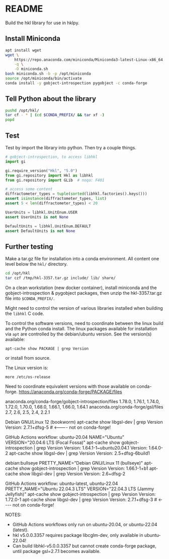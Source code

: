 # README

Build the hkl library for use in hklpy.

## Install Miniconda

```bash
apt install wget
wget \
    https://repo.anaconda.com/miniconda/Miniconda3-latest-Linux-x86_64.sh \
    -q \
    -O miniconda.sh
bash miniconda.sh -b -p /opt/miniconda
source /opt/miniconda/bin/activate
conda install -y gobject-introspection pygobject -c conda-forge
```

## Tell Python about the library

```bash
pushd /opt/hkl/
tar cf - * | (cd $CONDA_PREFIX/ && tar xf -)
popd
```

## Test

Test by import the library into python.  Then try a couple things.

```py
# gobject-introspection, to access libhkl
import gi

gi.require_version("Hkl", "5.0")
from gi.repository import Hkl as libhkl
from gi.repository import GLib  # noqa: F401

# access some content
diffractometer_types = tuple(sorted(libhkl.factories().keys()))
assert isinstance(diffractometer_types, list)
assert 5 < len(diffractometer_types) < 20

UserUnits = libhkl.UnitEnum.USER
assert UserUnits is not None

DefaultUnits = libhkl.UnitEnum.DEFAULT
assert DefaultUnits is not None
```

## Further testing

Make a tar.gz file for installation into a conda environment.  All content one
level below the `hkl/` directory.

```bash
cd /opt/hkl
tar czf /tmp/hkl-3357.tar.gz include/ lib/ share/
```

On a clean workstation (new docker container), install miniconda and the
gobject-introspection & pygobject packages, then unzip the hkl-3357.tar.gz file
into `$CONDA_PREFIX/`.

Might need to control the version of various libraries installed when building
the `libhkl` C code.

To control the software versions, need to coordinate between the linux build and
the Python conda install.  The linux packages available for installation via
`apt` are controlled by the debian/ubuntu version.  See the version(s)
available:

    apt-cache show PACKAGE | grep Version

or install from source.

The Linux version is:

    more /etc/os-release

Need to coordinate equivalent versions with those available on conda-forge.
https://anaconda.org/conda-forge/PACKAGE/files

anaconda.org/conda-forge/gobject-introspection/files
    1.78.0, 1.76.1, 1.74.0, 1.72.0, 1.70.0, 1.68.0, 1.66.1, 1.66.0, 1.64.1
anaconda.org/conda-forge/gsl/files
    2.7, 2.6, 2.5, 2.4, 2.2.1

Debian GNU/Linux 12 (bookworm)
    apt-cache show libgsl-dev | grep Version
        Version: 2.7.1+dfsg-5       # <---- not on conda-forge!

GitHub Actions workflow: ubuntu-20.04
NAME="Ubuntu"
VERSION="20.04.6 LTS (Focal Fossa)"
    apt-cache show gobject-introspection | grep Version
        Version: 1.64.1-1~ubuntu20.04.1
        Version: 1.64.0-2
    apt-cache show libgsl-dev | grep Version
        Version: 2.5+dfsg-6build1

debian:bullseye
PRETTY_NAME="Debian GNU/Linux 11 (bullseye)"
    apt-cache show gobject-introspection | grep Version
        Version: 1.66.1-1+b1
    apt-cache show libgsl-dev | grep Version
        Version: 2.6+dfsg-2

GitHub Actions workflow: ubuntu-latest, ubuntu-22.04
PRETTY_NAME="Ubuntu 22.04.3 LTS"
VERSION="22.04.3 LTS (Jammy Jellyfish)"
    apt-cache show gobject-introspection | grep Version
        Version: 1.72.0-1
    apt-cache show libgsl-dev | grep Version
        Version: 2.7.1+dfsg-3       # <---- not on conda-forge!

NOTES:

- GitHub Actions workflows only run on ubuntu-20.04, or ubuntu-22.04 (latest).
- hkl v5.0.0.3357 requires package libcglm-dev, only available in ubuntu-22.04!
- Can build libhkl-v5.0.0.3357 but cannot create conda-forge package, until
  package gsl=2.7.1 becomes available.
